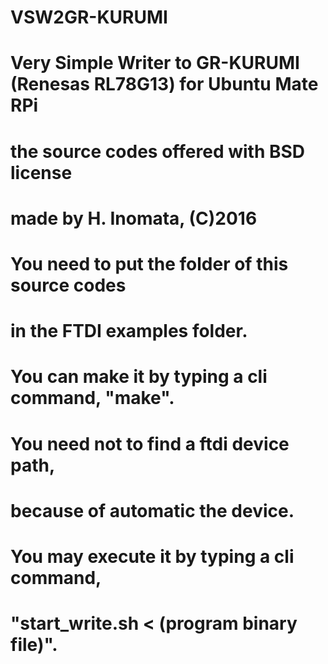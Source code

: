 # VSW2GR-KURUMI
# Very Simple Writer to GR-KURUMI (Renesas RL78G13) for Ubuntu Mate RPi
# the source codes offered with BSD license
# made by H. Inomata, (C)2016
#
# You need to put the folder of this source codes 
# in the FTDI examples folder.
# You can make it by typing a cli command, "make".
#
# You need not to find a ftdi device path, 
# because of automatic the device.
#
# You may execute it by typing a cli command, 
# "start_write.sh < (program binary file)".
#


